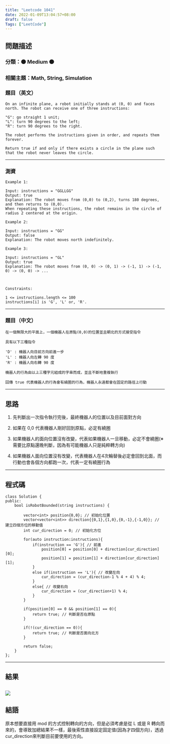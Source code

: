 ```yaml
---
title: "Leetcode 1041"
date: 2022-01-09T13:04:57+08:00
draft: false
Tags: ["LeetCode"]
---
```



## 問題描述

### 分類：🟠 Medium 🟠

### 相關主題：Math, String, Simulation

### 題目（英文）

```
On an infinite plane, a robot initially stands at (0, 0) and faces north. The robot can receive one of three instructions:

"G": go straight 1 unit;
"L": turn 90 degrees to the left;
"R": turn 90 degrees to the right.

The robot performs the instructions given in order, and repeats them forever.

Return true if and only if there exists a circle in the plane such that the robot never leaves the circle.
```

---

### 測資

```
Example 1:

Input: instructions = "GGLLGG"
Output: true
Explanation: The robot moves from (0,0) to (0,2), turns 180 degrees, and then returns to (0,0).
When repeating these instructions, the robot remains in the circle of radius 2 centered at the origin.

Example 2:

Input: instructions = "GG"
Output: false
Explanation: The robot moves north indefinitely.

Example 3:

Input: instructions = "GL"
Output: true
Explanation: The robot moves from (0, 0) -> (0, 1) -> (-1, 1) -> (-1, 0) -> (0, 0) -> ...

 

Constraints:

1 <= instructions.length <= 100
instructions[i] is 'G', 'L' or, 'R'.
```

---

### 題目（中文）

```
在一個無限大的平面上，一個機器人在原點(0,0)的位置並且朝北的方式接受指令

具有以下三種指令

'D' : 機器人向目前方向前進一步
'L' : 機器人向左轉 90 度
'R' : 機器人向右轉 90 度

機器人的行為由以上三種字元組成的字串而成，並且不斷地重複執行

回傳 true 代表機器人的行為會有繞圈的行為，機器人永遠都會在固定的路徑上行動
```

---

## 思路

1. 先判斷出一次指令執行完後，最終機器人的位置以及目前面對方向

2. 如果在 0,0 代表機器人剛好回到原點，必定有繞圈

3. 如果機器人的面向位置沒有改變，代表如果機器人一旦移動，必定不會繞圈(※需要比原點還晚判斷，因為有可能機器人只是純粹轉方向)

4. 如果機器人面向位置沒有改變，代表機器人在4次輪替後必定會回到北面，而行動也會各個方向都跑一次，代表一定有繞圈行為

---

## 程式碼

```
class Solution {
public:
    bool isRobotBounded(string instructions) {
        
        vector<int> position{0,0}; // 初始化位置
        vector<vector<int>> direction{{0,1},{1,0},{0,-1},{-1,0}}; // 建立四個方位的移動值
        int cur_direction = 0; // 初始化方位
        
        for(auto instruction:instructions){
            if(instruction == 'G'){ // 前進
                position[0] = position[0] + direction[cur_direction][0];
                position[1] = position[1] + direction[cur_direction][1];
            }
            else if(instruction == 'L'){ // 改變左向
                cur_direction = (cur_direction-1 % 4 + 4) % 4;
            }
            else{ // 改變右向
                cur_direction = (cur_direction+1) % 4;
            }
        }
        
        if(position[0] == 0 && position[1] == 0){
            return true; // 判斷是否在原點
        }
        
        if(!(cur_direction == 0)){
            return true; // 判斷是否面向北方
        }
        
        return false;
    }
};
```

---

## 結果

![](https://i.imgur.com/FpI3cVs.png)
---

## 結語
原本想要直接用 mod 的方式控制轉向的方向，但是必須考慮是從 L 或是 R 轉向而來的，會導致加總結果不一樣，最後索性直接設定固定值(因為才四個方向)，透過 cur_direction來判斷目前要使用的方向。